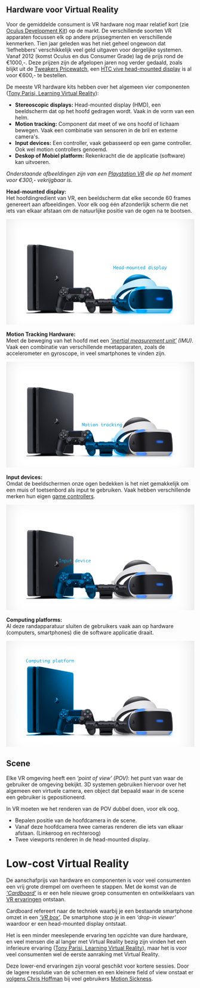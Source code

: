 ## Hardware voor Virtual Reality
Voor de gemiddelde consument is VR hardware nog maar relatief kort (zie [Oculus Development Kit](https://en.wikipedia.org/wiki/Oculus_Rift#Development_Kit_1)) op de markt. De verschillende soorten VR apparaten focussen elk op andere prijssegmenten en verschillende kenmerken. Tien jaar geleden was het niet geheel ongewoon dat ‘liefhebbers’ verschikkelijk veel geld uitgaven voor dergelijke systemen. Vanaf 2012 (komst Oculus en dus Consumer Grade) lag de prijs rond de €1000,-. Deze prijzen zijn de afgelopen jaren nog verder gedaald, zoals blijkt uit de [Tweakers Pricewatch](https://tweakers.net/pricewatch/480416/htc-vive.html), een [HTC vive head-mounted display](https://www.vive.com/eu/) is al voor €600,- te bestellen.

De meeste VR hardware kits hebben over het algemeen vier componenten ([Tony Parisi, Learning Virtual Reality](http://shop.oreilly.com/product/0636920038467.do)):

* **Stereoscopic displays:** Head-mounted display (HMD), een beeldscherm dat op het hoofd gedragen wordt. Vaak in de vorm van een helm.
* **Motion tracking:** Component dat meet of we ons hoofd of lichaam bewegen. Vaak een combinatie van sensoren in de bril en externe camera's.
* **Input devices:** Een controller, vaak gebasseerd op een game controller. Ook wel motion controllers genoemd.
* **Deskop of Mobiel platform:** Rekenkracht die de applicatie (software) kan uitvoeren.

*Onderstaande afbeeldingen zijn van een [Playstation VR](https://www.playstation.com/en-ae/explore/playstation-vr/) die op het moment voor €300,- vekrijgbaar is.*

**Head-mounted display:**  
Het hoofdingredïent van VR, een beeldscherm dat elke seconde 60 frames genereert aan afbeeldingen. Voor elk oog één afzonderlijk scherm die net iets van elkaar afstaan om de natuurlijke positie van de ogen na te bootsen.

![hardware-1](/resources/hardware-1.jpg)

**Motion Tracking Hardware:**  
Meet de beweging van het hoofd met een *[‘inertial measurement unit’](https://en.wikipedia.org/wiki/Inertial_measurement_unit) (IMU)*. Vaak een combinatie van verschillende meetapparaten, zoals de accelerometer en gyroscope, in veel smartphones te vinden zijn. 

![hardware-2](/resources/hardware-2.jpg)

**Input devices:**  
Omdat de beeldschermen onze ogen bedekken is het niet gemakkelijk om een muis of toetsenbord als input te gebruiken. Vaak hebben verschillende merken hun eigen [game controllers](https://vrscout.com/news/state-of-input-vr-hands/).

![hardware-3](/resources/hardware-3.jpg)

**Computing platforms:**  
Al deze randapparatuur sluiten de gebruikers vaak aan op hardware (computers, smartphones) die de software applicatie draait.

![hardware-4](/resources/hardware-4.jpg)

## Scene
Elke VR omgeving heeft een *‘point of view’ (POV)*: het punt van waar de gebruiker de omgeving bekijkt. 3D systemen gebruiken hiervoor over het algemeen een virtuele camera, een object dat bepaald waar in de scene een gebruiker is gepositioneerd.

In VR moeten we het renderen van de POV dubbel doen, voor elk oog.
* Bepalen positie van de hoofdcamera in de scene.
* Vanaf deze hoofdcamera twee cameras renderen die iets van elkaar afstaan. (Linkeroog en rechteroog)
* Twee viewports renderen in de head-mounted display.

# Low-cost Virtual Reality

De aanschafprijs van hardware en componenten is voor veel consumenten een vrij grote drempel om overheen te stappen. Met de komst van de *[‘Cardboard’](https://vr.google.com/cardboard/)* is er een hele nieuwe groep consumenten en ontwikkelaars van [VR ervaringen](https://experiments.withgoogle.com/collection/webvr) ontstaan. 

Cardboard refereert naar de techniek waarbij je een bestaande smartphone omzet in een *[‘VR box’](https://www.quora.com/What-is-a-VR-box)*. De smartphone stop je in een *‘drop-in viewer’* waardoor er een head-mounted display ontstaat.

Het is een minder meeslepende ervaring ten opzichte van dure hardware, en veel mensen die al langer met Virtual Reality bezig zijn vinden het een inferieure ervaring ([Tony Parisi, Learning Virtual Reality](http://shop.oreilly.com/product/0636920038467.do)), maar het is voor veel consumenten wel de eerste aanraking met Virtual Reality.

Deze lower-end ervaringen zijn vooral geschikt voor kortere sessies. Door de lagere resolutie van de schermen en een kleinere field of view onstaat er [volgens Chris Hoffman](https://www.howtogeek.com/232520/google-cardboard-lets-you-preview-virtual-reality-but-its-not-all-that-great/) bij veel gebruikers [Motion Sickness](https://designguidelines.withgoogle.com/cardboard/designing-for-google-cardboard/physiological-considerations.html#physiological-considerations-head-tracking).

